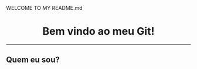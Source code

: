 <!--> WELCOME TO MY README.md </!-->

<h1 align="center"> Bem vindo ao meu Git! </h1>
<hr>

## Quem eu sou?
